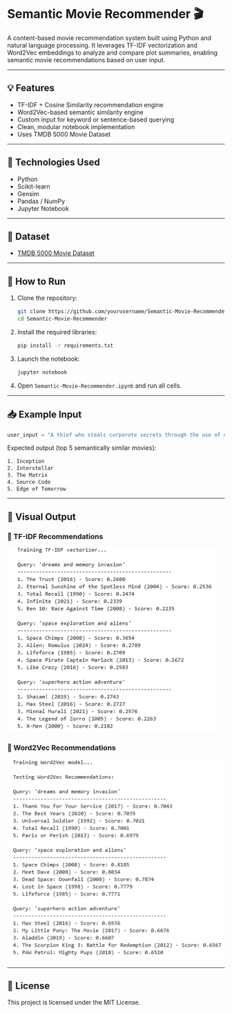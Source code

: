 # Semantic Movie Recommender 🎬

A content-based movie recommendation system built using Python and natural language processing. It leverages TF-IDF vectorization and Word2Vec embeddings to analyze and compare plot summaries, enabling semantic movie recommendations based on user input.

---

## 💡 Features

- TF-IDF + Cosine Similarity recommendation engine  
- Word2Vec-based semantic similarity engine  
- Custom input for keyword or sentence-based querying  
- Clean, modular notebook implementation  
- Uses TMDB 5000 Movie Dataset

---

## 🧠 Technologies Used

- Python  
- Scikit-learn  
- Gensim  
- Pandas / NumPy  
- Jupyter Notebook

---

## 📁 Dataset

- [TMDB 5000 Movie Dataset](https://www.kaggle.com/datasets/tmdb/tmdb-movie-metadata)

---

## 🚀 How to Run

1. Clone the repository:
   ```bash
   git clone https://github.com/yourusername/Semantic-Movie-Recommender.git
   cd Semantic-Movie-Recommender
   ```

2. Install the required libraries:
   ```bash
   pip install -r requirements.txt
   ```

3. Launch the notebook:
   ```bash
   jupyter notebook
   ```

4. Open `Semantic-Movie-Recommender.ipynb` and run all cells.

---

## 📥 Example Input

```python
user_input = "A thief who steals corporate secrets through the use of dream-sharing technology"
```

Expected output (top 5 semantically similar movies):
```
1. Inception
2. Interstellar
3. The Matrix
4. Source Code
5. Edge of Tomorrow
```

---

## 📸 Visual Output

### 🔹 TF-IDF Recommendations
![TF-IDF Output](./Screenshot%202025-04-24%20041129.png)

### 🔹 Word2Vec Recommendations
![Word2Vec Output](./Screenshot%202025-04-24%20041140.png)

---

## 📃 License

This project is licensed under the MIT License.

